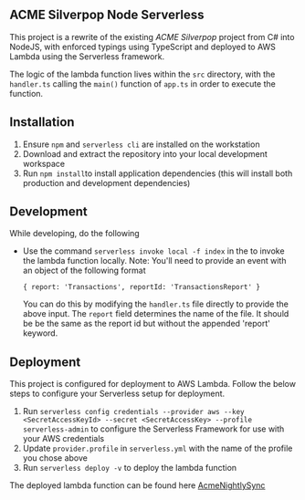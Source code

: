 
## ACME Silverpop Node Serverless
This project is a rewrite of the existing *ACME Silverpop* project from C# into NodeJS, with enforced typings using TypeScript and deployed to AWS Lambda using the Serverless framework.

The logic of the lambda function lives within the `src` directory, with the `handler.ts` calling the `main()` function of `app.ts` in order to execute the function.

## Installation 

 1. Ensure  `npm` and `serverless cli` are installed on the workstation 
 2. Download and extract the repository into your local development workspace
 3. Run `npm install`to install application dependencies (this will install both production and development dependencies)


## Development
While developing, do the following
 - Use the command `serverless invoke local -f index` in the to invoke the lambda function locally. Note: You'll need to provide an event with an object of the following format
    ```
    { report: 'Transactions', reportId: 'TransactionsReport' }
    ```
    You can do this by modifying the `handler.ts` file directly to provide the above input. The `report` field determines the name of the file. It should be be the same as the report id but without the appended 'report' keyword.

 
## Deployment
This project is configured for deployment to AWS Lambda. Follow the below steps to configure your Serverless setup for deployment.

 1. Run `serverless config credentials --provider aws --key <SecretAccessKeyId> --secret <SecretAccessKey> --profile serverless-admin` to configure the Serverless Framework for use with your AWS credentials
 2. Update `provider.profile` in `serverless.yml` with the name of the profile you chose above
 3. Run `serverless deploy -v` to deploy the lambda function
 
The deployed lambda function can be found here [AcmeNightlySync](https://console.aws.amazon.com/lambda/home?region=us-east-1#/functions/AcmeNightlySync-dev-index)